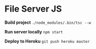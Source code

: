 # File Server JS

**Build project**
`./node_modules/.bin/tsc --w`

**Run server locally**
`npm start`

**Deploy to Heroku**
`git push heroku master`